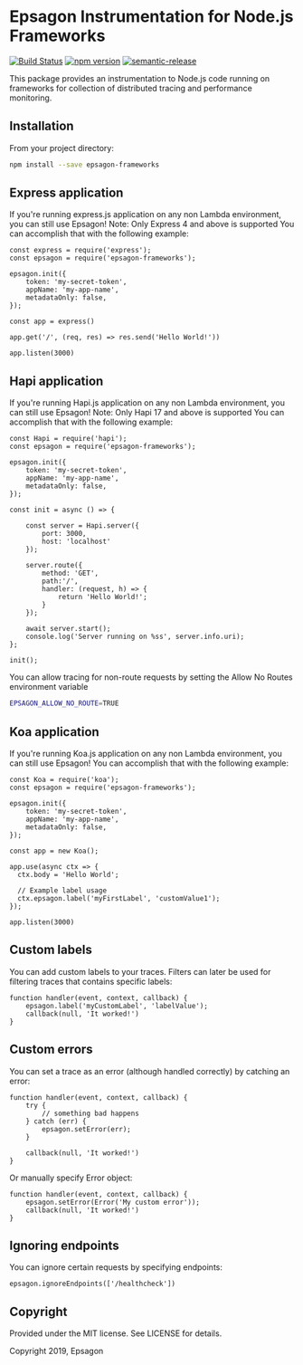 # Epsagon Instrumentation for Node.js Frameworks
[![Build Status](https://travis-ci.com/epsagon/epsagon-node-frameworks.svg?token=wsveVqcNtBtmq6jpZfSf&branch=master)](https://travis-ci.com/epsagon/epsagon-node-frameworks)
[![npm version](https://badge.fury.io/js/epsagon-frameworks.svg)](https://badge.fury.io/js/epsagon-frameworks)
[![semantic-release](https://img.shields.io/badge/%20%20%F0%9F%93%A6%F0%9F%9A%80-semantic--release-e10079.svg)](https://github.com/semantic-release/semantic-release)

This package provides an instrumentation to Node.js code running on frameworks for collection of distributed tracing and performance monitoring.

## Installation

From your project directory:

```sh
npm install --save epsagon-frameworks
```


## Express application

If you're running express.js application on any non Lambda environment, you can still use Epsagon!
Note: Only Express 4 and above is supported
You can accomplish that with the following example:

```node
const express = require('express');
const epsagon = require('epsagon-frameworks');

epsagon.init({
    token: 'my-secret-token',
    appName: 'my-app-name',
    metadataOnly: false,
});

const app = express()

app.get('/', (req, res) => res.send('Hello World!'))

app.listen(3000)
```

## Hapi application

If you're running Hapi.js application on any non Lambda environment, you can still use Epsagon!
Note: Only Hapi 17 and above is supported
You can accomplish that with the following example:

```node
const Hapi = require('hapi');
const epsagon = require('epsagon-frameworks');

epsagon.init({
    token: 'my-secret-token',
    appName: 'my-app-name',
    metadataOnly: false,
});

const init = async () => {

    const server = Hapi.server({
        port: 3000,
        host: 'localhost'
    });

    server.route({
        method: 'GET',
        path:'/',
        handler: (request, h) => {
            return 'Hello World!';
        }
    });

    await server.start();
    console.log('Server running on %ss', server.info.uri);
};

init();
```

You can allow tracing for non-route requests by setting the Allow No Routes environment variable
```bash
EPSAGON_ALLOW_NO_ROUTE=TRUE
```


## Koa application

If you're running Koa.js application on any non Lambda environment, you can still use Epsagon!
You can accomplish that with the following example:

```node
const Koa = require('koa');
const epsagon = require('epsagon-frameworks');

epsagon.init({
    token: 'my-secret-token',
    appName: 'my-app-name',
    metadataOnly: false,
});

const app = new Koa();

app.use(async ctx => {
  ctx.body = 'Hello World';

  // Example label usage
  ctx.epsagon.label('myFirstLabel', 'customValue1');
});

app.listen(3000)
```


## Custom labels

You can add custom labels to your traces. Filters can later be used for filtering
traces that contains specific labels:
```node
function handler(event, context, callback) {
    epsagon.label('myCustomLabel', 'labelValue');
    callback(null, 'It worked!')
}
```

## Custom errors

You can set a trace as an error (although handled correctly) by catching an error:
```node
function handler(event, context, callback) {
    try {
        // something bad happens
    } catch (err) {
        epsagon.setError(err);
    }

    callback(null, 'It worked!')
}
```

Or manually specify Error object:
```node
function handler(event, context, callback) {
    epsagon.setError(Error('My custom error'));
    callback(null, 'It worked!')
}
```


## Ignoring endpoints

You can ignore certain requests by specifying endpoints:
```node
epsagon.ignoreEndpoints(['/healthcheck'])
```


## Copyright

Provided under the MIT license. See LICENSE for details.

Copyright 2019, Epsagon
